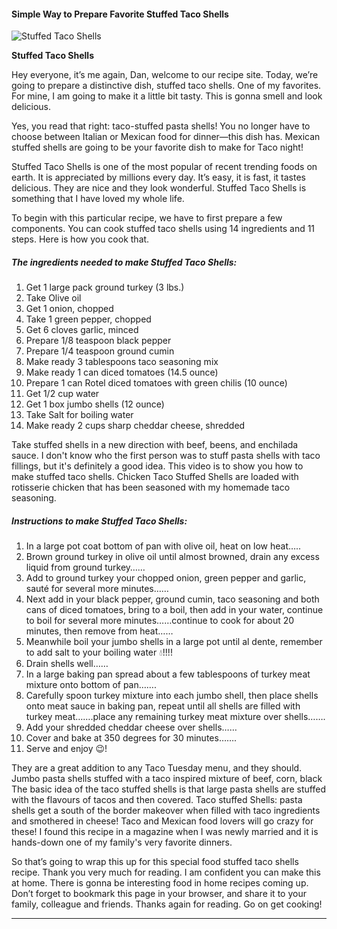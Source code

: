             

#### Simple Way to Prepare Favorite Stuffed Taco Shells

![Stuffed Taco Shells](https://img-global.cpcdn.com/recipes/167a21f02d799961/751x532cq70/stuffed-taco-shells-recipe-main-photo.jpg)

**Stuffed Taco Shells**

Hey everyone, it’s me again, Dan, welcome to our recipe site. Today, we’re going to prepare a distinctive dish, stuffed taco shells. One of my favorites. For mine, I am going to make it a little bit tasty. This is gonna smell and look delicious.

Yes, you read that right: taco-stuffed pasta shells! You no longer have to choose between Italian or Mexican food for dinner—this dish has. Mexican stuffed shells are going to be your favorite dish to make for Taco night!

Stuffed Taco Shells is one of the most popular of recent trending foods on earth. It is appreciated by millions every day. It’s easy, it is fast, it tastes delicious. They are nice and they look wonderful. Stuffed Taco Shells is something that I have loved my whole life.

To begin with this particular recipe, we have to first prepare a few components. You can cook stuffed taco shells using 14 ingredients and 11 steps. Here is how you cook that.

##### The ingredients needed to make Stuffed Taco Shells:

1.  Get 1 large pack ground turkey (3 lbs.)
2.  Take Olive oil
3.  Get 1 onion, chopped
4.  Take 1 green pepper, chopped
5.  Get 6 cloves garlic, minced
6.  Prepare 1/8 teaspoon black pepper
7.  Prepare 1/4 teaspoon ground cumin
8.  Make ready 3 tablespoons taco seasoning mix
9.  Make ready 1 can diced tomatoes (14.5 ounce)
10.  Prepare 1 can Rotel diced tomatoes with green chilis (10 ounce)
11.  Get 1/2 cup water
12.  Get 1 box jumbo shells (12 ounce)
13.  Take Salt for boiling water
14.  Make ready 2 cups sharp cheddar cheese, shredded

Take stuffed shells in a new direction with beef, beens, and enchilada sauce. I don't know who the first person was to stuff pasta shells with taco fillings, but it's definitely a good idea. This video is to show you how to make stuffed taco shells. Chicken Taco Stuffed Shells are loaded with rotisserie chicken that has been seasoned with my homemade taco seasoning.

##### Instructions to make Stuffed Taco Shells:

1.  In a large pot coat bottom of pan with olive oil, heat on low heat…..
2.  Brown ground turkey in olive oil until almost browned, drain any excess liquid from ground turkey……
3.  Add to ground turkey your chopped onion, green pepper and garlic, sauté for several more minutes……
4.  Next add in your black pepper, ground cumin, taco seasoning and both cans of diced tomatoes, bring to a boil, then add in your water, continue to boil for several more minutes……continue to cook for about 20 minutes, then remove from heat……
5.  Meanwhile boil your jumbo shells in a large pot until al dente, remember to add salt to your boiling water 💧!!!!
6.  Drain shells well……
7.  In a large baking pan spread about a few tablespoons of turkey meat mixture onto bottom of pan…….
8.  Carefully spoon turkey mixture into each jumbo shell, then place shells onto meat sauce in baking pan, repeat until all shells are filled with turkey meat…….place any remaining turkey meat mixture over shells…….
9.  Add your shredded cheddar cheese over shells……
10.  Cover and bake at 350 degrees for 30 minutes…….
11.  Serve and enjoy 😉!

They are a great addition to any Taco Tuesday menu, and they should. Jumbo pasta shells stuffed with a taco inspired mixture of beef, corn, black The basic idea of the taco stuffed shells is that large pasta shells are stuffed with the flavours of tacos and then covered. Taco stuffed Shells: pasta shells get a south of the border makeover when filled with taco ingredients and smothered in cheese! Taco and Mexican food lovers will go crazy for these! I found this recipe in a magazine when I was newly married and it is hands-down one of my family's very favorite dinners.

So that’s going to wrap this up for this special food stuffed taco shells recipe. Thank you very much for reading. I am confident you can make this at home. There is gonna be interesting food in home recipes coming up. Don’t forget to bookmark this page in your browser, and share it to your family, colleague and friends. Thanks again for reading. Go on get cooking!

* * *